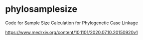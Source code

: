 # phylosamplesize
Code for Sample Size Calculation for Phylogenetic Case Linkage

https://www.medrxiv.org/content/10.1101/2020.07.10.20150920v1
